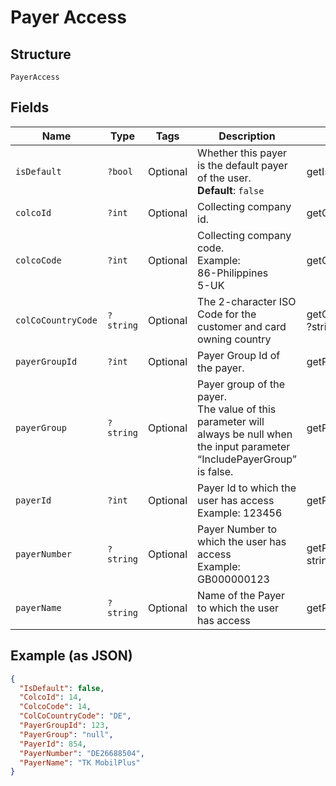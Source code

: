 
# Payer Access

## Structure

`PayerAccess`

## Fields

| Name | Type | Tags | Description | Getter | Setter |
|  --- | --- | --- | --- | --- | --- |
| `isDefault` | `?bool` | Optional | Whether this payer is the default payer of the user.<br>**Default**: `false` | getIsDefault(): ?bool | setIsDefault(?bool isDefault): void |
| `colcoId` | `?int` | Optional | Collecting company id. | getColcoId(): ?int | setColcoId(?int colcoId): void |
| `colcoCode` | `?int` | Optional | Collecting company code.<br>Example:<br>86-Philippines<br>5-UK | getColcoCode(): ?int | setColcoCode(?int colcoCode): void |
| `colCoCountryCode` | `?string` | Optional | The 2-character ISO Code for the customer and card owning country | getColCoCountryCode(): ?string | setColCoCountryCode(?string colCoCountryCode): void |
| `payerGroupId` | `?int` | Optional | Payer Group Id of the payer. | getPayerGroupId(): ?int | setPayerGroupId(?int payerGroupId): void |
| `payerGroup` | `?string` | Optional | Payer group of the payer.<br>The value of this parameter will always be null when the input parameter “IncludePayerGroup” is false. | getPayerGroup(): ?string | setPayerGroup(?string payerGroup): void |
| `payerId` | `?int` | Optional | Payer Id to which the user has access<br>Example: 123456 | getPayerId(): ?int | setPayerId(?int payerId): void |
| `payerNumber` | `?string` | Optional | Payer Number to which the user has access<br>Example: GB000000123 | getPayerNumber(): ?string | setPayerNumber(?string payerNumber): void |
| `payerName` | `?string` | Optional | Name of the Payer to which the user has access | getPayerName(): ?string | setPayerName(?string payerName): void |

## Example (as JSON)

```json
{
  "IsDefault": false,
  "ColcoId": 14,
  "ColcoCode": 14,
  "ColCoCountryCode": "DE",
  "PayerGroupId": 123,
  "PayerGroup": "null",
  "PayerId": 854,
  "PayerNumber": "DE26688504",
  "PayerName": "TK MobilPlus"
}
```

